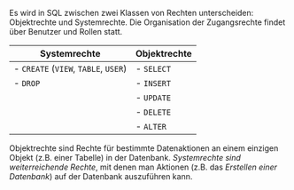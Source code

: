 Es wird in SQL zwischen zwei Klassen von Rechten unterscheiden: Objektrechte und Systemrechte. Die Organisation der Zugangsrechte findet über Benutzer und Rollen statt.

| **Systemrechte**              | **Objektrechte** |
|-------------------------------|------------------|
| - `CREATE` (`VIEW`, `TABLE`, `USER`)  | - `SELECT`         |
| - `DROP`                        | - `INSERT`         |
|                               | - `UPDATE`         |
|                               | - `DELETE`         |
|                               | - `ALTER`          |

Objektrechte sind Rechte für bestimmte Datenaktionen an einem einzigen Objekt (z.B. einer Tabelle) in der Datenbank. *Systemrechte sind weiterreichende Rechte*, mit denen man Aktionen (z.B. das *Erstellen einer Datenbank*) auf der Datenbank auszuführen kann.
